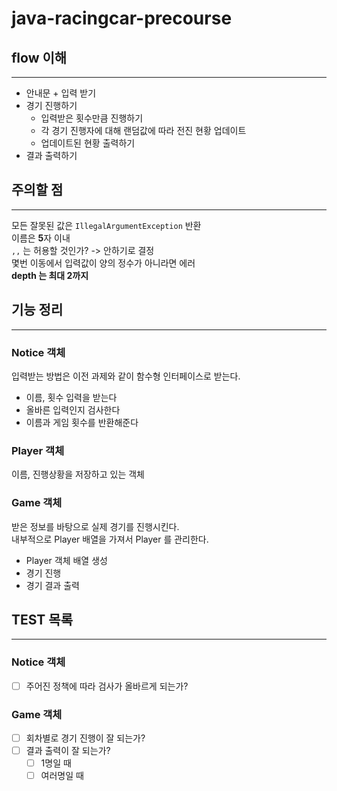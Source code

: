 # java-racingcar-precourse

## flow 이해

---

* 안내문 + 입력 받기
* 경기 진행하기
  * 입력받은 횟수만큼 진행하기
  * 각 경기 진행자에 대해 랜덤값에 따라 전진 현황 업데이트
  * 업데이트된 현황 출력하기
* 결과 출력하기

## 주의할 점

---

모든 잘못된 값은 `IllegalArgumentException` 반환  
이름은 **5**자 이내  
`,,` 는 허용할 것인가? -> 안하기로 결정  
몇번 이동에서 입력값이 양의 정수가 아니라면 에러  
**depth 는 최대 2까지**

## 기능 정리

---

### Notice 객체
입력받는 방법은 이전 과제와 같이 함수형 인터페이스로 받는다.
* 이름, 횟수 입력을 받는다
* 올바른 입력인지 검사한다
* 이름과 게임 횟수를 반환해준다

### Player 객체
이름, 진행상황을 저장하고 있는 객체  

### Game 객체
받은 정보를 바탕으로 실제 경기를 진행시킨다.  
내부적으로 Player 배열을 가져서 Player 를 관리한다.
* Player 객체 배열 생성
* 경기 진행
* 경기 결과 출력

## TEST 목록

---

### Notice 객체
- [ ] 주어진 정책에 따라 검사가 올바르게 되는가?

### Game 객체
- [ ] 회차별로 경기 진행이 잘 되는가?
- [ ] 결과 출력이 잘 되는가?
  - [ ] 1명일 때
  - [ ] 여러명일 때